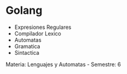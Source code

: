 # Golang

+ Expresiones Regulares
+ Compilador Lexico
+ Automatas
+ Gramatica
+ Sintactica

Materia: Lenguajes y Automatas - Semestre: 6
